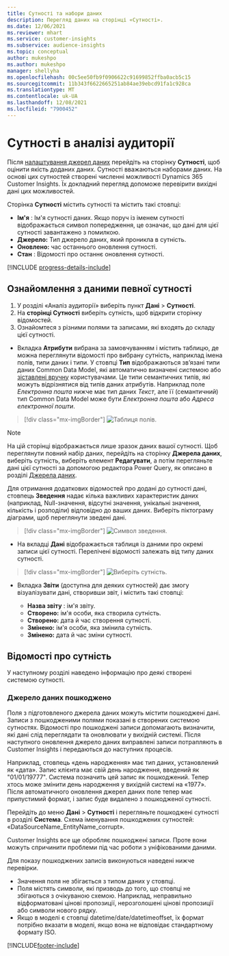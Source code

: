 ```yaml
---
title: Сутності та набори даних
description: Перегляд даних на сторінці «Сутності».
ms.date: 12/06/2021
ms.reviewer: mhart
ms.service: customer-insights
ms.subservice: audience-insights
ms.topic: conceptual
author: mukeshpo
ms.author: mukeshpo
manager: shellyha
ms.openlocfilehash: 00c5ee50fb9f0906622c91699852ffba0acb5c15
ms.sourcegitcommit: 11b343f6622665251ab84ae39ebcd91fa1c928ca
ms.translationtype: MT
ms.contentlocale: uk-UA
ms.lasthandoff: 12/08/2021
ms.locfileid: "7900452"
---
```

# <a name="entities-in-audience-insights"></a>Сутності в аналізі аудиторії

Після [налаштування джерел даних](data-sources.md) перейдіть на сторінку **Сутності**, щоб оцінити якість доданих даних. Сутності вважаються наборами даних. На основі цих сутностей створені численні можливості Dynamics 365 Customer Insights. Їх докладний перегляд допоможе перевірити вихідні дані цих можливостей.

Сторінка **Сутності** містить сутності та містить такі стовпці:

- **Ім'я** : Ім'я сутності даних. Якщо поруч із іменем сутності відображається символ попередження, це означає, що дані для цієї сутності завантажено з помилкою.
- **Джерело:** Тип джерело даних, який проникла в сутність.
- **Оновлено:** час останнього оновлення сутності.
- **Стан** : Відомості про останнє оновлення сутності.

[!INCLUDE [progress-details-include](../includes/progress-details-pane.md)]

## <a name="explore-a-specific-entitys-data"></a>Ознайомлення з даними певної сутності

1. У розділі «Аналіз аудиторії» виберіть пункт **Дані** > **Сутності**.
1. На **сторінці Сутності** виберіть сутність, щоб відкрити сторінку відомостей.  
1. Ознайомтеся з різними полями та записами, які входять до складу цієї сутності.

- Вкладка **Атрибути** вибрана за замовчуванням і містить таблицю, де можна переглянути відомості про вибрану сутність, наприклад імена полів, типи даних і типи. У стовпці **Тип** відображаються зв’язані типи даних Common Data Model, які автоматично визначені системою або [зіставлені вручну](map-entities.md) користувачами. Це типи семантичних типів, які можуть відрізнятися від типів даних атрибутів. Наприклад поле *Електронна пошта* нижче має тип даних *Текст*, але її (семантичний) тип Common Data Model може бути *Електронна пошта* або *Адреса електронної пошти*.

> [!div class="mx-imgBorder"]
> ![Таблиця полів.](media/data-manager-entities-fields.PNG "Таблиця полів")

> [!NOTE]
> На цій сторінці відображається лише зразок даних вашої сутності. Щоб переглянути повний набір даних, перейдіть на сторінку **Джерела даних**, виберіть сутність, виберіть елемент **Редагувати**, а потім перегляньте дані цієї сутності за допомогою редактора Power Query, як описано в розділі [Джерела даних](data-sources.md).

Для отримання додаткових відомостей про додані до сутності дані, стовпець **Зведення** надає кілька важливих характеристик даних (наприклад, Null-значення, відсутні значення, унікальні значення, кількість і розподіли) відповідно до ваших даних. Виберіть піктограму діаграми, щоб переглянути зведені дані.

> [!div class="mx-imgBorder"]
> ![Символ зведення.](media/data-manager-entities-summary.png "Зведена таблиця даних")

- На вкладці **Дані** відображається таблиця із даними про окремі записи цієї сутності. Перелічені відомості залежать від типу даних сутності.

> [!div class="mx-imgBorder"]
> ![Виберіть сутність.](media/data-manager-entities-data.png "Вибрати сутність")

- Вкладка **Звіти** (доступна для деяких сутностей) дає змогу візуалізувати дані, створивши звіт, і містить такі стовпці:

  - **Назва звіту** : ім'я звіту.
  - **Створено:** ім'я особи, яка створила сутність.
  - **Створено:** дата й час створення сутності.
  - **Змінено:** ім'я особи, яка змінила сутність.
  - **Змінено:** дата й час зміни сутності. 

## <a name="entity-specific-information"></a>Відомості про сутність

У наступному розділі наведено інформацію про деякі створені системою сутності.

### <a name="corrupted-data-sources"></a>Джерело даних пошкоджено

Поля з підготовленого джерела даних можуть містити пошкоджені дані. Записи з пошкодженими полями показані в створених системою сутностях. Відомості про пошкоджені записи допомагають визначити, які дані слід переглядати та оновлювати у вихідній системі. Після наступного оновлення джерело даних виправлені записи потрапляють в Customer Insights і передаються до наступних процесів. 

Наприклад, стовпець «день народження» має тип даних, установлений як «дата». Запис клієнта має свій день народження, введений як "01/01/19777". Система позначить цей запис як пошкоджений. Тепер хтось може змінити день народження у вихідній системі на «1977». Після автоматичного оновлення джерел даних поле тепер має припустимий формат, і запис буде видалено з пошкодженої сутності. 

Перейдіть до меню **Дані** > **Сутності** і перегляньте пошкоджені сутності в розділі **Система**. Схема іменування пошкоджених сутностей: «DataSourceName_EntityName_corrupt».

Customer Insights все ще обробляє пошкоджені записи. Проте вони можуть спричинити проблеми під час роботи з уніфікованими даними.

Для показу пошкоджених записів виконуються наведені нижче перевірки. 

- Значення поля не збігається з типом даних у стовпці.
- Поля містять символи, які призводь до того, що стовпці не збігаються з очікуваною схемою. Наприклад, неправильно відформатовані цінові пропозиції, нерозголошені цінові пропозиції або символи нового рядку.
- Якщо в моделі є стовпці datetime/date/datetimeoffset, їх формат потрібно вказати в моделі, якщо вона не відповідає стандартному формату ISO.


[!INCLUDE[footer-include](../includes/footer-banner.md)]
